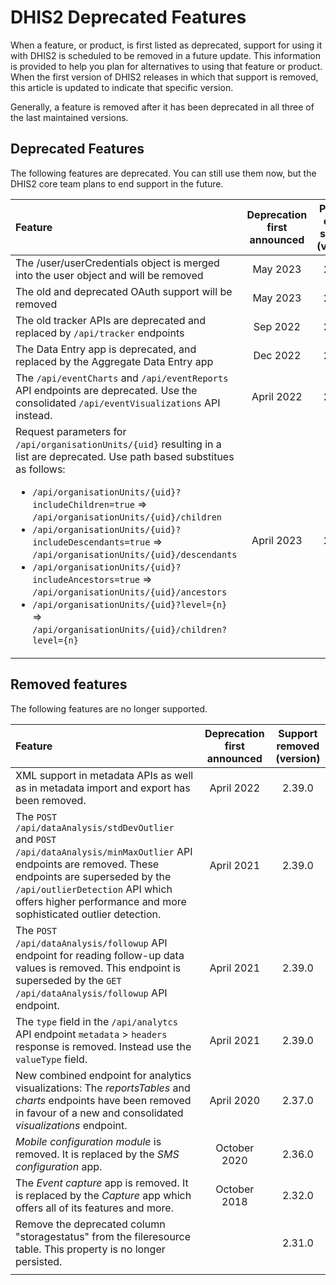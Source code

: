 # DHIS2 Deprecated Features

When a feature, or product, is first listed as deprecated, support for using it with DHIS2 is scheduled to be removed in a future update.
This information is provided to help you plan for alternatives to using that feature or product.
When the first version of DHIS2 releases in which that support is removed, this article is updated to indicate that specific version.

Generally, a feature is removed after it has been deprecated in all three of the last maintained versions.

## Deprecated Features

The following features are deprecated. You can still use them now, but the DHIS2 core team plans to end support in the future.

|Feature|Deprecation first announced|Planned end of support<br>(version)|
|:---------|:---:|:---:|
|The /user/userCredentials object is merged into the user object and will be removed | May 2023|2.41.0| 
|The old and deprecated OAuth support will be removed| May 2023|2.41.0| 
|The old tracker APIs are deprecated and replaced by `/api/tracker` endpoints |Sep 2022|2.41.0|
|The Data Entry app is deprecated, and replaced by the Aggregate Data Entry app|Dec 2022|2.41.0|
|The `/api/eventCharts` and `/api/eventReports` API endpoints are deprecated. Use the consolidated `/api/eventVisualizations` API instead.|April 2022|2.41.0|
|Request parameters for `/api/organisationUnits/{uid}` resulting in a list are deprecated. Use path based substitues as follows: <ul><li> `/api/organisationUnits/{uid}?includeChildren=true` => `/api/organisationUnits/{uid}/children`</li><li> `/api/organisationUnits/{uid}?includeDescendants=true` => `/api/organisationUnits/{uid}/descendants`</li><li> `/api/organisationUnits/{uid}?includeAncestors=true` => `/api/organisationUnits/{uid}/ancestors` </li><li> `/api/organisationUnits/{uid}?level={n}` => `/api/organisationUnits/{uid}/children?level={n}` </li></ul> | April 2023 | 2.41.0 |


## Removed features

The following features are no longer supported.

|Feature|Deprecation first announced|Support removed<br>(version)|
|:---------|:---:|:---:|
|XML support in metadata APIs as well as in metadata import and export has been removed.|April 2022|2.39.0|
|The `POST /api/dataAnalysis/stdDevOutlier` and `POST /api/dataAnalysis/minMaxOutlier` API endpoints are removed. These endpoints are superseded by the `/api/outlierDetection` API which offers higher performance and more sophisticated outlier detection. |April 2021|2.39.0|
|The `POST /api/dataAnalysis/followup` API endpoint for reading follow-up data values is removed. This endpoint is superseded by the `GET /api/dataAnalysis/followup` API endpoint. |April 2021|2.39.0|
|The `type` field in the `/api/analytcs` API endpoint `metadata` > `headers` response is removed. Instead use the `valueType` field. |April 2021|2.39.0|
|New combined endpoint for analytics visualizations: The _reportsTables_ and _charts_ endpoints have been removed in favour of a new and consolidated _visualizations_ endpoint.|April 2020|2.37.0|
|*Mobile configuration module* is removed. It is replaced by the *SMS configuration* app. |October 2020| 2.36.0|
|The *Event capture* app is removed. It is replaced by the *Capture* app which offers all of its features and more.|October 2018|2.32.0|
|Remove the deprecated column "storagestatus" from the fileresource table. This property is no longer persisted.||2.31.0|
||||
